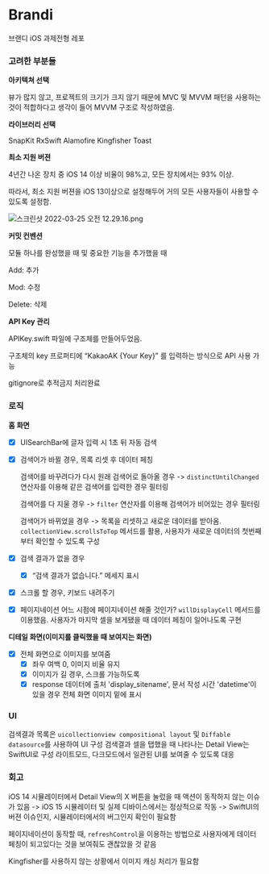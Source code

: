 # Brandi
브랜디 iOS 과제전형 레포


### 고려한 부분들

**아키텍쳐 선택**

뷰가 많지 않고, 프로젝트의 크기가 크지 않기 때문에 MVC 및 MVVM 패턴을 사용하는 것이 적합하다고 생각이 들어 MVVM 구조로 작성하였음.

**라이브러리 선택**

SnapKit
RxSwift
Alamofire
Kingfisher
Toast

**최소 지원 버젼**

4년간 나온 장치 중 iOS 14 이상 비율이 98%고, 모든 장치에서는 93% 이상.

따라서, 최소 지원 버젼을 iOS 13이상으로 설정해두어 거의 모든 사용자들이 사용할 수 있도록 설정함.

![스크린샷 2022-03-25 오전 12.29.16.png](https://s3-us-west-2.amazonaws.com/secure.notion-static.com/e7dcb156-0914-47e7-ae62-d740d22cbbb0/스크린샷_2022-03-25_오전_12.29.16.png)

**커밋 컨벤션**

모듈 하나를 완성했을 때 및 중요한 기능을 추가했을 때

Add: 추가

Mod: 수정

Delete: 삭제

**API Key 관리**

APIKey.swift 파일에 구조체를 만들어두었음.

구조체의 key 프로퍼티에 “KakaoAK {Your Key}” 를 입력하는 방식으로 API 사용 가능

gitignore로 추적금지 처리완료

### 로직

**홈 화면**

- [x]  UISearchBar에 글자 입력 시 1초 뒤 자동 검색
- [x]  검색어가 바뀔 경우, 목록 리셋 후 데이터 페칭

    검색어를 바꾸려다가 다시 원래 검색어로 돌아올 경우 -> ```distinctUntilChanged``` 연산자를 이용해 같은 검색어를 입력한 경우 필터링
    
    검색어를 다 지울 경우 -> ```filter``` 연산자를 이용해 검색어가 비어있는 경우 필터링
    
    검색어가 바뀌었을 경우 -> 목록을 리셋하고 새로운 데이터를 받아옴. ```collectionView.scrollsToTop``` 메서드를 활용, 사용자가 새로운 데이터의 첫번째 부터 확인할 수 있도록 구성 
    
- [x]  검색 결과가 없을 경우
    - [x]  “검색 결과가 없습니다.” 메세지 표시
- [x]  스크롤 할 경우, 키보드 내려주기
- [x]  페이지네이션
    어느 시점에 페이지네이션 해줄 것인가?
    ```willDisplayCell``` 메서드를 이용했음. 사용자가 마지막 셀을 보게됐을 때 데이터 페칭이 일어나도록 구현

**디테일 화면(이미지를 클릭했을 때 보여지는 화면)**

- [x]  전체 화면으로 이미지를 보여줌
    - [x]  좌우 여백 0, 이미지 비율 유지
    - [x]  이미지가 길 경우, 스크롤 가능하도록
    - [x]  response 데이터에 출처 'display_sitename', 문서 작성 시간 'datetime'이 있을 경우 전체 화면 이미지 밑에 표시

### UI

검색결과 목록은 ```uicollectionview compositional layout``` 및 ```Diffable datasource```를 사용하여 UI 구성
검색결과 셀을 탭했을 때 나타나는 Detail View는 SwiftUI로 구성
라이트모드, 다크모드에서 일관된 UI를 보여줄 수 있도록 대응

### 회고

iOS 14 시뮬레이터에서 Detail View의 X 버튼을 눌렀을 때 액션이 동작하지 않는 이슈가 있음
-> iOS 15 시뮬레이터 및 실제 디바이스에서는 정상적으로 작동
-> SwiftUI의 버젼 이슈인지, 시뮬레이터에서의 버그인지 확인이 필요함

페이지네이션이 동작할 때, ```refreshControl```을 이용하는 방법으로 사용자에게 데이터 페칭이 되고있다는 것을 보여줘도 괜찮았을 것 같음

Kingfisher를 사용하지 않는 상황에서 이미지 캐싱 처리가 필요함



